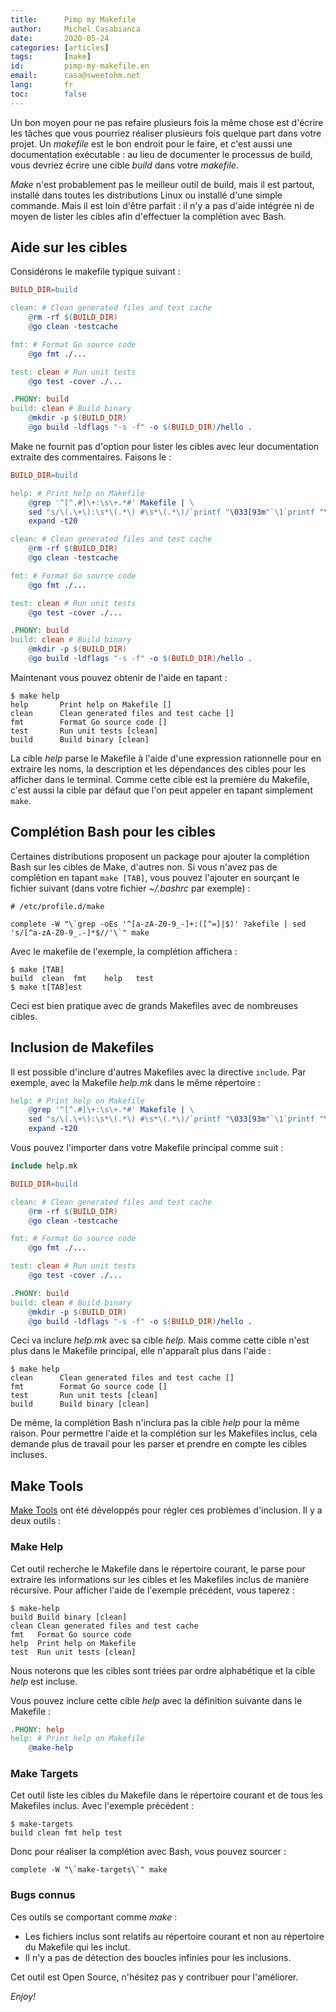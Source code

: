 ```yaml
---
title:      Pimp my Makefile
author:     Michel Casabianca
date:       2020-05-24
categories: [articles]
tags:       [make]
id:         pimp-my-makefile.en
email:      casa@sweetohm.net
lang:       fr
toc:        false
---
```


Un bon moyen pour ne pas refaire plusieurs fois la même chose est d'écrire les tâches que vous pourriez réaliser plusieurs fois quelque part dans votre projet. Un *makefile* est le bon endroit pour le faire, et c'est aussi une documentation exécutable : au lieu de documenter le processus de build, vous devriez écrire une cible *build* dans votre *makefile*.

*Make* n'est probablement pas le meilleur outil de build, mais il est partout, installé dans toutes les distributions Linux ou installé d'une simple commande. Mais il est loin d'être parfait : il n'y a pas d'aide intégrée ni de moyen de lister les cibles afin d'effectuer la complétion avec Bash.

<!--more-->

## Aide sur les cibles

Considérons le makefile typique suivant :

```makefile
BUILD_DIR=build

clean: # Clean generated files and test cache
	@rm -rf $(BUILD_DIR)
	@go clean -testcache

fmt: # Format Go source code
	@go fmt ./...

test: clean # Run unit tests
	@go test -cover ./...

.PHONY: build
build: clean # Build binary
	@mkdir -p $(BUILD_DIR)
	@go build -ldflags "-s -f" -o $(BUILD_DIR)/hello .
```

Make ne fournit pas d'option pour lister les cibles avec leur documentation extraite des commentaires. Faisons le :

```makefile
BUILD_DIR=build

help: # Print help on Makefile
	@grep '^[^.#]\+:\s\+.*#' Makefile | \
	sed "s/\(.\+\):\s*\(.*\) #\s*\(.*\)/`printf "\033[93m"`\1`printf "\033[0m"`	\3 [\2]/" | \
	expand -t20

clean: # Clean generated files and test cache
	@rm -rf $(BUILD_DIR)
	@go clean -testcache

fmt: # Format Go source code
	@go fmt ./...

test: clean # Run unit tests
	@go test -cover ./...

.PHONY: build
build: clean # Build binary
	@mkdir -p $(BUILD_DIR)
	@go build -ldflags "-s -f" -o $(BUILD_DIR)/hello .
```

Maintenant vous pouvez obtenir de l'aide en tapant :

```shell
$ make help
help       Print help on Makefile []
clean      Clean generated files and test cache []
fmt        Format Go source code []
test       Run unit tests [clean]
build      Build binary [clean]
```

La cible *help* parse le Makefile à l'aide d'une expression rationnelle pour en extraire les noms, la description et les dépendances des cibles pour les afficher dans le terminal. Comme cette cible est la première du Makefile, c'est aussi la cible par défaut que l'on peut appeler en tapant simplement `make`.

## Complétion Bash pour les cibles

Certaines distributions proposent un package pour ajouter la complétion Bash sur les cibles de Make, d'autres non. Si vous n'avez pas de complétion en tapant `make [TAB]`, vous pouvez l'ajouter en sourçant le fichier suivant (dans votre fichier *~/.bashrc* par exemple) :

```shell
# /etc/profile.d/make

complete -W "\`grep -oEs '^[a-zA-Z0-9_-]+:([^=]|$)' ?akefile | sed 's/[^a-zA-Z0-9_.-]*$//'\`" make
```

Avec le makefile de l'exemple, la complétion affichera :

```shell
$ make [TAB]
build  clean  fmt    help   test
$ make t[TAB]est
```

Ceci est bien pratique avec de grands Makefiles avec de nombreuses cibles.

## Inclusion de Makefiles

Il est possible d'inclure d'autres Makefiles avec la directive `include`. Par exemple, avec la Makefile *help.mk* dans le même répertoire :

```makefile
help: # Print help on Makefile
	@grep '^[^.#]\+:\s\+.*#' Makefile | \
	sed "s/\(.\+\):\s*\(.*\) #\s*\(.*\)/`printf "\033[93m"`\1`printf "\033[0m"`	\3 [\2]/" | \
	expand -t20
```

Vous pouvez l'importer dans votre Makefile principal comme suit :

```makefile
include help.mk

BUILD_DIR=build

clean: # Clean generated files and test cache
	@rm -rf $(BUILD_DIR)
	@go clean -testcache

fmt: # Format Go source code
	@go fmt ./...

test: clean # Run unit tests
	@go test -cover ./...

.PHONY: build
build: clean # Build binary
	@mkdir -p $(BUILD_DIR)
	@go build -ldflags "-s -f" -o $(BUILD_DIR)/hello .
```

Ceci va inclure *help.mk* avec sa cible *help*. Mais comme cette cible n'est plus dans le Makefile principal, elle n'apparaît plus dans l'aide :

```shell
$ make help
clean      Clean generated files and test cache []
fmt        Format Go source code []
test       Run unit tests [clean]
build      Build binary [clean]
```

De même, la complétion Bash n'inclura pas la cible *help* pour la même raison. Pour permettre l'aide et la complétion sur les Makefiles inclus, cela demande plus de travail pour les parser et prendre en compte les cibles incluses.

## Make Tools

[Make Tools](http://github.com/c4s4/make-tools) ont été développés pour régler ces problèmes d'inclusion. Il y a deux outils :

### Make Help

Cet outil recherche le Makefile dans le répertoire courant, le parse pour extraire les informations sur les cibles et les Makefiles inclus de manière récursive. Pour afficher l'aide de l'exemple précédent, vous taperez :

```shell
$ make-help
build Build binary [clean]
clean Clean generated files and test cache
fmt   Format Go source code
help  Print help on Makefile
test  Run unit tests [clean]
```

Nous noterons que les cibles sont triées par ordre alphabétique et la cible *help* est incluse.

Vous pouvez inclure cette cible *help* avec la définition suivante dans le Makefile :

```makefile
.PHONY: help
help: # Print help on Makefile
	@make-help
```

### Make Targets

Cet outil liste les cibles du Makefile dans le répertoire courant et de tous les Makefiles inclus. Avec l'exemple précédent :

```shell
$ make-targets
build clean fmt help test
```

Donc pour réaliser la complétion avec Bash, vous pouvez sourcer :

```shell
complete -W "\`make-targets\`" make
```

### Bugs connus

Ces outils se comportant comme *make* :

- Les fichiers inclus sont relatifs au répertoire courant et non au répertoire du Makefile qui les inclut.
- Il n'y a pas de détection des boucles infinies pour les inclusions.

Cet outil est Open Source, n'hésitez pas y contribuer pour l'améliorer.

*Enjoy!*
